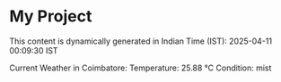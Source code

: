# My Project

This content is dynamically generated in Indian Time (IST): 2025-04-11 00:09:30 IST


Current Weather in Coimbatore:
Temperature: 25.88 °C
Condition: mist
